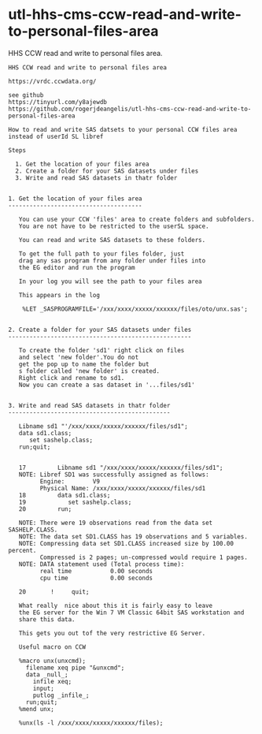 # utl-hhs-cms-ccw-read-and-write-to-personal-files-area
HHS CCW read and write to personal files area.  

    HHS CCW read and write to personal files area

    https://vrdc.ccwdata.org/

    see github
    https://tinyurl.com/y8ajewdb
    https://github.com/rogerjdeangelis/utl-hhs-cms-ccw-read-and-write-to-personal-files-area

    How to read and write SAS datsets to your personal CCW files area
    instead of userId SL libref

    Steps

      1. Get the location of your files area
      2. Create a folder for your SAS datasets under files
      3. Write and read SAS datasets in thatr folder


    1. Get the location of your files area
    --------------------------------------

       You can use your CCW 'files' area to create folders and subfolders.
       You are not have to be restricted to the userSL space.

       You can read and write SAS datasets to these folders.

       To get the full path to your files folder, just
       drag any sas program from any folder under files into
       the EG editor and run the program

       In your log you will see the path to your files area

       This appears in the log

        %LET _SASPROGRAMFILE='/xxx/xxxx/xxxxx/xxxxxx/files/oto/unx.sas';


    2. Create a folder for your SAS datasets under files
    ----------------------------------------------------

       To create the folder 'sd1' right click on files
       and select 'new folder'.You do not
       get the pop up to name the folder but
       s folder called 'new folder' is created.
       Right click and rename to sd1.
       Now you can create a sas dataset in '...files/sd1'


    3. Write and read SAS datasets in thatr folder
    ----------------------------------------------

       Libname sd1 "'/xxx/xxxx/xxxxx/xxxxxx/files/sd1";
       data sd1.class;
          set sashelp.class;
       run;quit;


       17         Libname sd1 "/xxx/xxxx/xxxxx/xxxxxx/files/sd1";
       NOTE: Libref SD1 was successfully assigned as follows:
             Engine:        V9
             Physical Name: /xxx/xxxx/xxxxx/xxxxxx/files/sd1
       18         data sd1.class;
       19            set sashelp.class;
       20         run;

       NOTE: There were 19 observations read from the data set SASHELP.CLASS.
       NOTE: The data set SD1.CLASS has 19 observations and 5 variables.
       NOTE: Compressing data set SD1.CLASS increased size by 100.00 percent.
             Compressed is 2 pages; un-compressed would require 1 pages.
       NOTE: DATA statement used (Total process time):
             real time           0.00 seconds
             cpu time            0.00 seconds

       20       !     quit;

       What really  nice about this it is fairly easy to leave
       the EG server for the Win 7 VM Classic 64bit SAS workstation and
       share this data.

       This gets you out tof the very restrictive EG Server.

       Useful macro on CCW

       %macro unx(unxcmd);
         filename xeq pipe "&unxcmd";
         data _null_;
           infile xeq;
           input;
           putlog _infile_;
         run;quit;
       %mend unx;

       %unx(ls -l /xxx/xxxx/xxxxx/xxxxxx/files);



